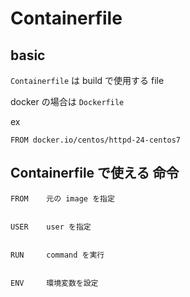 
# Containerfile


## basic

`Containerfile` は build で使用する file

docker の場合は `Dockerfile`


ex

```
FROM docker.io/centos/httpd-24-centos7
```


## Containerfile で使える 命令

```
FROM    元の image を指定


USER    user を指定


RUN     command を実行


ENV     環境変数を設定



```



